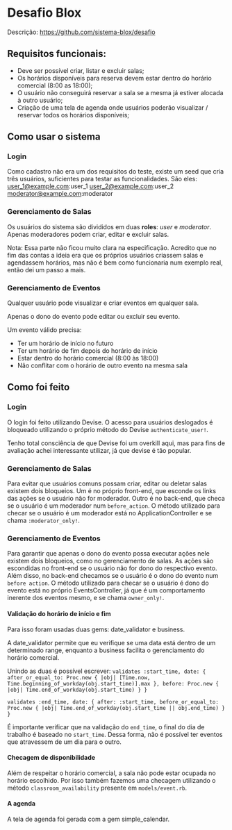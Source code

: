 # Desafio Blox
Descrição: https://github.com/sistema-blox/desafio

## Requisitos funcionais:
* Deve ser possível criar, listar e excluir salas;
* Os horários disponíveis para reserva devem estar dentro do horário comercial (8:00 as 18:00);
* O usuário não conseguirá reservar a sala se a mesma já estiver alocada à outro usuário;
* Criação de uma tela de agenda onde usuários poderão visualizar / reservar todos os horários disponíveis;

## Como usar o sistema
### Login
Como cadastro não era um dos requisitos do teste, existe um seed que cria três usuários, suficientes para testar as funcionalidades. São eles:
user_1@example.com:user_1
user_2@example.com:user_2
moderator@example.com:moderator

### Gerenciamento de Salas
Os usuários do sistema são divididos em duas **roles**: *user* e *moderator*. Apenas moderadores podem criar, editar e excluir salas.

Nota: Essa parte não ficou muito clara na especificação. Acredito que no fim das contas a ideia era que os próprios usuários criassem salas e agendassem horários, mas não é bem como funcionaria num exemplo real, então dei um passo a mais.

### Gerenciamento de Eventos
Qualquer usuário pode visualizar e criar eventos em qualquer sala.

Apenas o dono do evento pode editar ou excluir seu evento.

Um evento válido precisa:
* Ter um horário de início no futuro
* Ter um horário de fim depois do horário de início
* Estar dentro do horário comercial (8:00 às 18:00)
* Não conflitar com o horário de outro evento na mesma sala

## Como foi feito
### Login
O login foi feito utilizando Devise. O acesso para usuários deslogados é bloqueado utilizando o próprio método do Devise `authenticate_user!`.

Tenho total consciência de que Devise foi um overkill aqui, mas para fins de avaliação achei interessante utilizar, já que devise é tão popular.

### Gerenciamento de Salas
Para evitar que usuários comuns possam criar, editar ou deletar salas existem dois bloqueios. Um é no próprio front-end, que esconde os links das ações se o usuário não for moderador. Outro é no back-end, que checa se o usuário é um moderador num `before_action`. O método utilizado para checar se o usuário é um moderador está no ApplicationController e se chama `:moderator_only!`.

### Gerenciamento de Eventos
Para garantir que apenas o dono do evento possa executar ações nele existem dois bloqueios, como no gerenciamento de salas. As ações são escondidas no front-end se o usuário não for dono do respectivo evento. Além disso, no back-end checamos se o usuário é o dono do evento num `before action`. O método utilizado para checar se o usuário é dono do evento está no próprio EventsController, já que é um comportamento inerente dos eventos mesmo, e se chama `owner_only!`.

#### Validação do horário de início e fim
Para isso foram usadas duas gems: date_validator e business.

A date_validator permite que eu verifique se uma data está dentro de um determinado range, enquanto a business facilita o gerenciamento do horário comercial.

Unindo as duas é possível escrever:
`validates :start_time, date: { 
  after_or_equal_to: Proc.new { |obj| [Time.now, Time.beginning_of_workday(obj.start_time)].max },
  before: Proc.new { |obj| Time.end_of_workday(obj.start_time) }
}`

`validates :end_time, date: {
  after: :start_time,
  before_or_equal_to: Proc.new { |obj| Time.end_of_workday(obj.start_time || obj.end_time) }
}`

É importante verificar que na validação do `end_time`, o final do dia de trabalho é baseado no `start_time`. Dessa forma, não é possível ter eventos que atravessem de um dia para o outro.

#### Checagem de disponibilidade
Além de respeitar o horário comercial, a sala não pode estar ocupada no horário escolhido. Por isso também fazemos uma checagem utilizando o método `classroom_availability` presente em `models/event.rb`.

#### A agenda
A tela de agenda foi gerada com a gem simple_calendar.